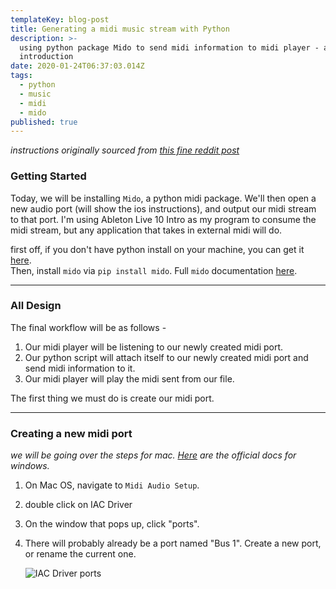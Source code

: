 ```yaml
---
templateKey: blog-post
title: Generating a midi music stream with Python
description: >-
  using python package Mido to send midi information to midi player - an
  introduction
date: 2020-01-24T06:37:03.014Z
tags:
  - python
  - music
  - midi
  - mido
published: true
---
```



*instructions originally sourced from [this fine reddit post](https://www.reddit.com/r/ableton/comments/5tuihk/any_good_resources_on_python_to_ableton/)*

### Getting Started

Today, we will be installing `Mido`, a python midi package. We'll then open a new audio port (will show the ios instructions), and output our midi stream to that port. I'm using Ableton Live 10 Intro as my program to consume the midi stream, but any application that takes in external midi will do.

first off, if you don't have python install on your machine, you can get it [here](https://www.python.org/downloads/).\
Then, install `mido` via `pip install mido`. Full `mido` documentation [here](https://mido.readthedocs.io/en/latest/index.html).

- - -

### All Design

The final workflow will be as follows - 

1. Our midi player will be listening to our newly created midi port. 
2. Our python script will attach itself to our newly created midi port and send midi information to it. 
3. Our midi player will play the midi sent from our file. 

The first thing we must do is create our midi port. 

- - -

### Creating a new midi port

*we will be going over the steps for mac. [Here](https://docs.microsoft.com/en-us/windows-hardware/drivers/audio/midi-port-driver) are the official docs for windows.*

1. On Mac OS, navigate to `Midi Audio Setup`. 
2. double click on IAC Driver
3. On the window that pops up, click "ports". 
4. There will probably already be a port named "Bus 1". Create a new port, or rename the current one. 

   ![IAC Driver ports](/uploads/1pythonmidi_iacdriverports.png "IAC Driver ports")

